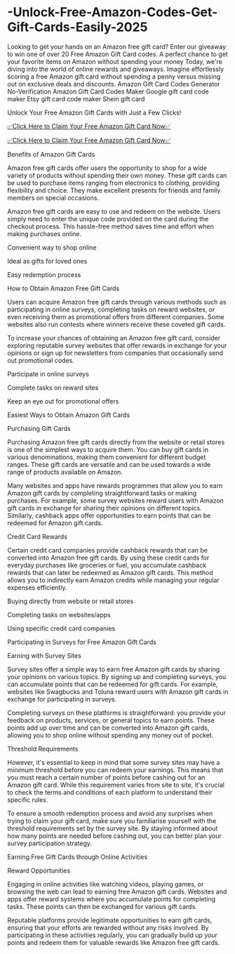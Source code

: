 # -Unlock-Free-Amazon-Codes-Get-Gift-Cards-Easily-2025
Looking to get your hands on an Amazon free gift card? Enter our giveaway to win one of over 20 Free Amazon Gift Card codes. A perfect chance to get your favorite items on Amazon without spending your money Today, we're diving into the world of online rewards and giveaways. Imagine effortlessly scoring a free Amazon gift card without spending a penny versus missing out on exclusive deals and discounts. Amazon Gift Card Codes Generator No-Verification Amazon Gift Card Codes Maker Google gift card code maker Etsy gift card code maker Shein gift card

Unlock Your Free Amazon Gift Cards with Just a Few Clicks!

[✅Click Here to Claim Your Free Amazon Gift Card Now✅](https://todaylink.xyz/all-gift-card-2)

[✅Click Here to Claim Your Free Amazon Gift Card Now✅](https://todaylink.xyz/all-gift-card-2)

Benefits of Amazon Gift Cards

Amazon free gift cards offer users the opportunity to shop for a wide variety of products without spending their own money. These gift cards can be used to purchase items ranging from electronics to clothing, providing flexibility and choice. They make excellent presents for friends and family members on special occasions.

Amazon free gift cards are easy to use and redeem on the website. Users simply need to enter the unique code provided on the card during the checkout process. This hassle-free method saves time and effort when making purchases online.

Convenient way to shop online

Ideal as gifts for loved ones

Easy redemption process

How to Obtain Amazon Free Gift Cards

Users can acquire Amazon free gift cards through various methods such as participating in online surveys, completing tasks on reward websites, or even receiving them as promotional offers from different companies. Some websites also run contests where winners receive these coveted gift cards.

To increase your chances of obtaining an Amazon free gift card, consider exploring reputable survey websites that offer rewards in exchange for your opinions or sign up for newsletters from companies that occasionally send out promotional codes.

Participate in online surveys

Complete tasks on reward sites

Keep an eye out for promotional offers

Easiest Ways to Obtain Amazon Gift Cards

Purchasing Gift Cards

Purchasing Amazon free gift cards directly from the website or retail stores is one of the simplest ways to acquire them. You can buy gift cards in various denominations, making them convenient for different budget ranges. These gift cards are versatile and can be used towards a wide range of products available on Amazon.

Many websites and apps have rewards programmes that allow you to earn Amazon gift cards by completing straightforward tasks or making purchases. For example, some survey websites reward users with Amazon gift cards in exchange for sharing their opinions on different topics. Similarly, cashback apps offer opportunities to earn points that can be redeemed for Amazon gift cards.

Credit Card Rewards

Certain credit card companies provide cashback rewards that can be converted into Amazon free gift cards. By using these credit cards for everyday purchases like groceries or fuel, you accumulate cashback rewards that can later be redeemed as Amazon gift cards. This method allows you to indirectly earn Amazon credits while managing your regular expenses efficiently.

Buying directly from website or retail stores

Completing tasks on websites/apps

Using specific credit card companies

Participating in Surveys for Free Amazon Gift Cards

Earning with Survey Sites

Survey sites offer a simple way to earn free Amazon gift cards by sharing your opinions on various topics. By signing up and completing surveys, you can accumulate points that can be redeemed for gift cards. For example, websites like Swagbucks and Toluna reward users with Amazon gift cards in exchange for participating in surveys.

Completing surveys on these platforms is straightforward: you provide your feedback on products, services, or general topics to earn points. These points add up over time and can be converted into Amazon gift cards, allowing you to shop online without spending any money out of pocket.

Threshold Requirements

However, it's essential to keep in mind that some survey sites may have a minimum threshold before you can redeem your earnings. This means that you must reach a certain number of points before cashing out for an Amazon gift card. While this requirement varies from site to site, it's crucial to check the terms and conditions of each platform to understand their specific rules.

To ensure a smooth redemption process and avoid any surprises when trying to claim your gift card, make sure you familiarise yourself with the threshold requirements set by the survey site. By staying informed about how many points are needed before cashing out, you can better plan your survey participation strategy.

Earning Free Gift Cards through Online Activities

Reward Opportunities

Engaging in online activities like watching videos, playing games, or browsing the web can lead to earning free Amazon gift cards. Websites and apps offer reward systems where you accumulate points for completing tasks. These points can then be exchanged for various gift cards.

Reputable platforms provide legitimate opportunities to earn gift cards, ensuring that your efforts are rewarded without any risks involved. By participating in these activities regularly, you can gradually build up your points and redeem them for valuable rewards like Amazon free gift cards.
